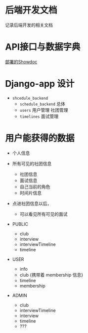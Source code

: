 # 后端开发文档

记录后端开发的相关文档

# API接口与数据字典

[部署的Showdoc](http://fkynjyq.com:10000)

# Django-app 设计

- `shcedule_backend`
  - `schedule_backend` 总体
  - `users` 用户管理 社团管理
  - `timelines` 面试管理

# 用户能获得的数据

- 个人信息
- 所有可见的社团信息
  - 社团信息
  - 面试信息
  - 自己当前的角色
  - 时间片信息
- 点进社团信息以后，
  - 可以看见所有可见的面试

- PUBLIC
  - club
  - interview
  - interviewTimeline
  - timeline
- USER
  - info
  - club {携带着 membership 信息}
  - timeline
  - membership
- ADMIN
  - club
  - interviewTimeline
  - interview
  - timeline
  - ???
    

